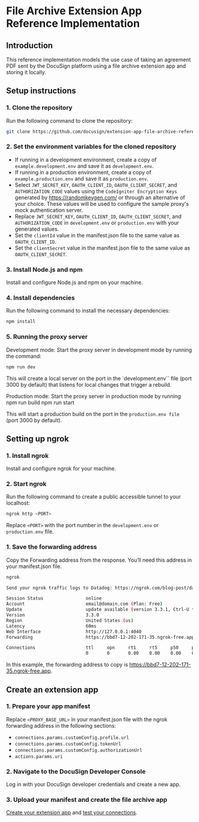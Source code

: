# File Archive Extension App Reference Implementation
## Introduction
This reference implementation models the use case of taking an agreement PDF sent by the DocuSign platform using a file archive extension app and storing it locally.

## Setup instructions
### 1. Clone the repository
Run the following command to clone the repository: 
```bash
git clone https://github.com/docusign/extension-app-file-archive-reference-implementation.git
```
### 2. Set the environment variables for the cloned repository
- If running in a development environment, create a copy of `example.development.env` and save it as `development.env`.
- If running in a production environment, create a copy of `example.production.env` and save it as `production.env`.
- Select `JWT_SECRET_KEY`, `OAUTH_CLIENT_ID`, `OAUTH_CLIENT_SECRET`, and `AUTHORIZATION_CODE` values using the `CodeIgniter Encryption Keys` generated by https://randomkeygen.com/ or through an alternative of your choice. These values will be used to configure the sample proxy's mock authentication server. 
- Replace `JWT_SECRET_KEY`, `OAUTH_CLIENT_ID`, `OAUTH_CLIENT_SECRET`, and `AUTHORIZATION_CODE` in `development.env` or `production.env` with your generated values.
- Set the `clientId` value in the manifest.json file to the same value as `OAUTH_CLIENT_ID`.
- Set the `clientSecret` value in the manifest.json file to the same value as `OAUTH_CLIENT_SECRET`.
### 3. Install Node.js and npm
Install and configure Node.js and npm on your machine. 
### 4. Install dependencies
Run the following command to install the necessary dependencies:
```bash
npm install
```
### 5. Running the proxy server
Development mode:
Start the proxy server in development mode by running the command:
```bash
npm run dev
```

This will create a local server on the port in the `development.env`` file (port 3000 by default) that listens for local changes that trigger a rebuild.

Production mode:
Start the proxy server in production mode by running
npm run build
npm run start

This will start a production build on the port in the `production.env file` (port 3000 by default). 
## Setting up ngrok
### 1. Install ngrok
Install and configure ngrok for your machine.
### 2. Start ngrok
Run the following command to create a public accessible tunnel to your localhost:

```bash
ngrok http <PORT>
```

Replace `<PORT>` with the port number in the `development.env` or `production.env` file.

### 1. Save the forwarding address
Copy the Forwarding address from the response. You’ll need this address in your manifest.json file.

```bash
ngrok                                                    

Send your ngrok traffic logs to Datadog: https://ngrok.com/blog-post/datadog-log

Session Status                online
Account                       email@domain.com (Plan: Free)
Update                        update available (version 3.3.1, Ctrl-U to update)
Version                       3.3.0
Region                        United States (us)
Latency                       60ms
Web Interface                 http://127.0.0.1:4040
Forwarding                    https://bbd7-12-202-171-35.ngrok-free.app -> http:

Connections                   ttl     opn     rt1     rt5     p50     p90
                              0       0       0.00    0.00    0.00    0.00
```

In this example, the forwarding address to copy is https://bbd7-12-202-171-35.ngrok-free.app.
## Create an extension app
### 1. Prepare your app manifest
Replace `<PROXY_BASE_URL>` in your manifest.json file with the ngrok forwarding address in the following sections:
- `connections.params.customConfig.profile.url`
- `connections.params.customConfig.tokenUrl`
- `connections.params.customConfig.authorizationUrl`
- `actions.params.uri`
### 2. Navigate to the DocuSign Developer Console
Log in with your DocuSign developer credentials and create a new app.
### 3. Upload your manifest and create the file archive app
[Create your extension app](https://developers.docusign.com/extension-apps/build-an-extension-app/create/) and [test your connections](https://developers.docusign.com/extension-apps/build-an-extension-app/test/). 

